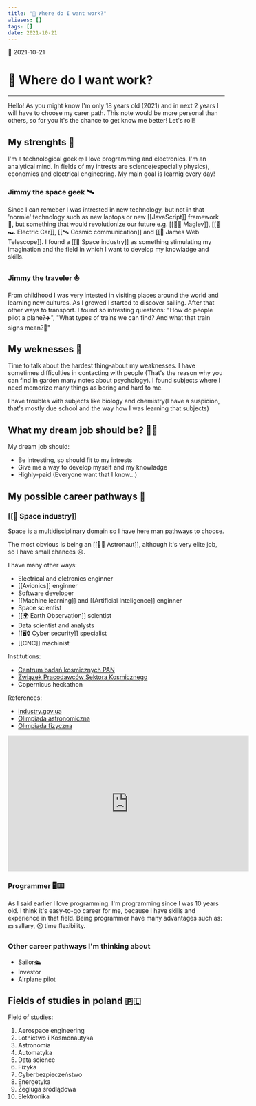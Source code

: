 ```yaml
---
title: "🚀 Where do I want work?"
aliases: []
tags: []
date: 2021-10-21
---
```

🌱 2021-10-21
# 🚀 Where do I want work?
___

Hello! As you might know I'm only 18 years old (2021) and in next 2 years I will have to choose my carer path. This note would be more personal than others, so for you it's the chance to get know me better! Let's roll!

## My strenghts 💪
I'm a technological geek 🤓 I love programming and electronics. I'm an analytical mind. In fields of my intrests are science(especially physics), economics and electrical engineering. My main goal is learnig every day!

### Jimmy the space geek 🛰️
Since I can remeber I was intrested in new technology, but not in that 'normie' technology such as new laptops or new [[JavaScript]] framework 🤮, but something that would revolutionize our future e.g. [[🧲🚆 Maglev]], [[🔋🏎️ Electric Car]], [[🛰️ Cosmic communication]] and [[🔭 James Web Telescope]]. I found a [[🚀 Space industry]] as something stimulating my imagination and the field in which I want to develop my knowladge and skills.

### Jimmy the traveler ⛵
From childhood I was very intested in visiting places around the world and learning new cultures. As I growed I started to discover sailing. After that other ways to transport. I found so intresting questions: "How do people pilot a plane?✈️", "What types of trains we can find? And what that train signs mean?🚆"

## My weknesses 😬
Time to talk about the hardest thing-about my weaknesses. I have sometimes difficulties in contacting with people (That's the reason why you can find in garden many notes about psychology). I found subjects where I need memorize many things as boring and hard to me.

I have troubles with subjects like biology and chemistry(I have a suspicion, that's mostly due school and the way how I was learning that subjects)

## What my dream job should be? 🧑‍🏭
My dream job should:
* Be intresting, so should fit to my intrests
* Give me a way to develop myself and my knowladge
* Highly-paid (Everyone want that I know...)

## My possible career pathways 👣
### [[🚀 Space industry]]
Space is a multidisciplinary domain so I have here man pathways to choose.

The most obvious is being an [[🧑‍🚀 Astronaut]], although it's very elite job, so I have small chances ☹️.

I have many other ways:

* Electrical and eletronics enginner
* [[Avionics]] enginner
* Software developer
* [[Machine learning]] and [[Artificial Inteligence]] enginner
* Space scientist
* [[🌍 Earth Observation]] scientist
* Data scientist and analysts
* [[🖥️🔒 Cyber security]] specialist
* [[CNC]] machinist

Institutions:
- [Centrum badań kosmicznych PAN](https://cbkpan.pl/)
- [Związek Pracodawców Sektora Kosmicznego](https://space.biz.pl/)
- Copernicus heckathon

References: 
- [industry.gov.ua](https://www.industry.gov.au/australian-space-discovery-centre/pathways-for-a-career-in-space)
- [Olimpiada astronomiczna](https://www.planetarium.edu.pl/oa.htm)
- [Olimpiada fizyczna](https://www.kgof.edu.pl/)

<iframe width="560" height="315" src="https://www.youtube-nocookie.com/embed/JFl0LsmfHeg" title="YouTube video player" frameborder="0" allow="accelerometer; autoplay; clipboard-write; encrypted-media; gyroscope; picture-in-picture" allowfullscreen></iframe>

### Programmer 🖥️⌨️
As I said earlier I love programming. I'm programming since I was 10 years old. I think it's easy-to-go career for me, because I have skills and experience in that field. Being programmer have many advantages such as: 💵 sallary, ⏲️ time flexibility.

### Other career pathways I'm thinking about
* Sailor🛳️
* Investor
* Airplane pilot


## Fields of studies in poland 🇵🇱
Field of studies:
1. Aerospace engineering
2. Lotnictwo i Kosmonautyka
3. Astronomia 
4. Automatyka
5. Data science 
6. Fizyka
7. Cyberbezpieczeństwo
8. Energetyka
9. Żegluga śródlądowa
10. Elektronika
